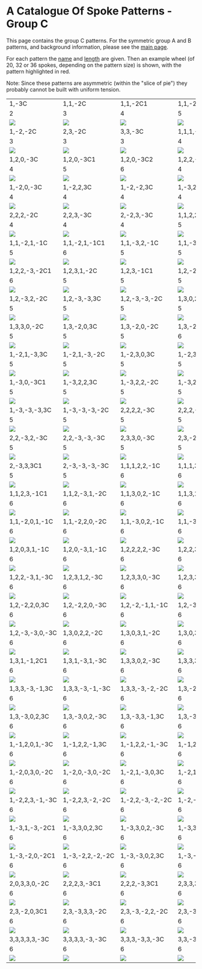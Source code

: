 
# A Catalogue Of Spoke Patterns - Group C

This page contains the group C patterns.  For the symmetric group A
and B patterns, and background information, please see the [main
page](README.md).

For each pattern the [name](REAMDE.md#pattern-names) and
[length](REAMDE.md#pattern-length) are given.  Then an example wheel
(of 20, 32 or 36 spokes, depending on the pattern size) is shown, with
the pattern highlighted in red.

Note: Since these patterns are asymmetric (within the "slice of pie")
they probably cannot be built with uniform tension.

<table>
<tr>
<td>1,-3C</td>
<td>1,1,-2C</td>
<td>1,1,-2C1</td>
<td>1,1,-2C2</td>
<td>1,1,-2C3</td>
<td>1,2,-3C</td>
<td>1,-1,3C</td>
</tr>
<tr>
<td>2</td>
<td>3</td>
<td>4</td>
<td>5</td>
<td>6</td>
<td>3</td>
<td>3</td>
<tr>
<td><img src="img/1-3C.png"/></td>
<td><img src="img/11-2C.png"/></td>
<td><img src="img/11-2C1.png"/></td>
<td><img src="img/11-2C2.png"/></td>
<td><img src="img/11-2C3.png"/></td>
<td><img src="img/12-3C.png"/></td>
<td><img src="img/1-13C.png"/></td>
</tr>
<tr>
<td>1,-2,-2C</td>
<td>2,3,-2C</td>
<td>3,3,-3C</td>
<td>1,1,1,-3C</td>
<td>1,1,1,-3C1</td>
<td>1,1,1,-3C2</td>
<td>1,1,-3,-3C</td>
</tr>
<tr>
<td>3</td>
<td>3</td>
<td>3</td>
<td>4</td>
<td>5</td>
<td>6</td>
<td>4</td>
<tr>
<td><img src="img/1-2-2C.png"/></td>
<td><img src="img/23-2C.png"/></td>
<td><img src="img/33-3C.png"/></td>
<td><img src="img/111-3C.png"/></td>
<td><img src="img/111-3C1.png"/></td>
<td><img src="img/111-3C2.png"/></td>
<td><img src="img/11-3-3C.png"/></td>
</tr>
<tr>
<td>1,2,0,-3C</td>
<td>1,2,0,-3C1</td>
<td>1,2,0,-3C2</td>
<td>1,2,2,-1C</td>
<td>1,2,-2,3C</td>
<td>1,3,1,-1C</td>
<td>1,3,-3,3C</td>
</tr>
<tr>
<td>4</td>
<td>5</td>
<td>6</td>
<td>4</td>
<td>4</td>
<td>4</td>
<td>4</td>
<tr>
<td><img src="img/120-3C.png"/></td>
<td><img src="img/120-3C1.png"/></td>
<td><img src="img/120-3C2.png"/></td>
<td><img src="img/122-1C.png"/></td>
<td><img src="img/12-23C.png"/></td>
<td><img src="img/131-1C.png"/></td>
<td><img src="img/13-33C.png"/></td>
</tr>
<tr>
<td>1,-2,0,-3C</td>
<td>1,-2,2,3C</td>
<td>1,-2,-2,3C</td>
<td>1,-3,2C1</td>
<td>1,-3,-2C1</td>
<td>1,-3,-3,-3C</td>
<td>2,0,-3,-3C</td>
</tr>
<tr>
<td>4</td>
<td>4</td>
<td>4</td>
<td>4</td>
<td>4</td>
<td>4</td>
<td>4</td>
<tr>
<td><img src="img/1-20-3C.png"/></td>
<td><img src="img/1-223C.png"/></td>
<td><img src="img/1-2-23C.png"/></td>
<td><img src="img/1-32C1.png"/></td>
<td><img src="img/1-3-2C1.png"/></td>
<td><img src="img/1-3-3-3C.png"/></td>
<td><img src="img/20-3-3C.png"/></td>
</tr>
<tr>
<td>2,2,2,-2C</td>
<td>2,2,3,-3C</td>
<td>2,-2,3,-3C</td>
<td>1,1,2,2,-1C</td>
<td>1,1,2,-3,-1C</td>
<td>1,1,2,-3,-1C1</td>
<td>1,1,3,1,-1C</td>
</tr>
<tr>
<td>4</td>
<td>4</td>
<td>4</td>
<td>5</td>
<td>5</td>
<td>6</td>
<td>5</td>
<tr>
<td><img src="img/222-2C.png"/></td>
<td><img src="img/223-3C.png"/></td>
<td><img src="img/2-23-3C.png"/></td>
<td><img src="img/1122-1C.png"/></td>
<td><img src="img/112-3-1C.png"/></td>
<td><img src="img/112-3-1C1.png"/></td>
<td><img src="img/1131-1C.png"/></td>
</tr>
<tr>
<td>1,1,-2,1,-1C</td>
<td>1,1,-2,1,-1C1</td>
<td>1,1,-3,2,-1C</td>
<td>1,1,-3,-3,-1C</td>
<td>1,2,2,2,-2C</td>
<td>1,2,2,-3,3C</td>
<td>1,2,2,-3,-2C</td>
</tr>
<tr>
<td>5</td>
<td>6</td>
<td>5</td>
<td>5</td>
<td>5</td>
<td>5</td>
<td>5</td>
<tr>
<td><img src="img/11-21-1C.png"/></td>
<td><img src="img/11-21-1C1.png"/></td>
<td><img src="img/11-32-1C.png"/></td>
<td><img src="img/11-3-3-1C.png"/></td>
<td><img src="img/1222-2C.png"/></td>
<td><img src="img/122-33C.png"/></td>
<td><img src="img/122-3-2C.png"/></td>
</tr>
<tr>
<td>1,2,2,-3,-2C1</td>
<td>1,2,3,1,-2C</td>
<td>1,2,3,-1C1</td>
<td>1,2,-2,1,3C</td>
<td>1,2,-2,1,-2C</td>
<td>1,2,-2,1,-2C1</td>
<td>1,2,-3,2,3C</td>
</tr>
<tr>
<td>6</td>
<td>5</td>
<td>5</td>
<td>5</td>
<td>5</td>
<td>6</td>
<td>5</td>
<tr>
<td><img src="img/122-3-2C1.png"/></td>
<td><img src="img/1231-2C.png"/></td>
<td><img src="img/123-1C1.png"/></td>
<td><img src="img/12-213C.png"/></td>
<td><img src="img/12-21-2C.png"/></td>
<td><img src="img/12-21-2C1.png"/></td>
<td><img src="img/12-323C.png"/></td>
</tr>
<tr>
<td>1,2,-3,2,-2C</td>
<td>1,2,-3,-3,3C</td>
<td>1,2,-3,-3,-2C</td>
<td>1,3,0,2,-1C</td>
<td>1,3,1,-3,3C</td>
<td>1,3,1,-3,-2C</td>
<td>1,3,1,-3,-2C1</td>
</tr>
<tr>
<td>5</td>
<td>5</td>
<td>5</td>
<td>5</td>
<td>5</td>
<td>5</td>
<td>6</td>
<tr>
<td><img src="img/12-32-2C.png"/></td>
<td><img src="img/12-3-33C.png"/></td>
<td><img src="img/12-3-3-2C.png"/></td>
<td><img src="img/1302-1C.png"/></td>
<td><img src="img/131-33C.png"/></td>
<td><img src="img/131-3-2C.png"/></td>
<td><img src="img/131-3-2C1.png"/></td>
</tr>
<tr>
<td>1,3,3,0,-2C</td>
<td>1,3,-2,0,3C</td>
<td>1,3,-2,0,-2C</td>
<td>1,3,-2,0,-2C1</td>
<td>1,-1,2,0,3C</td>
<td>1,-1,2,0,-2C</td>
<td>1,-1,2,0,-2C1</td>
</tr>
<tr>
<td>5</td>
<td>5</td>
<td>5</td>
<td>6</td>
<td>5</td>
<td>5</td>
<td>6</td>
<tr>
<td><img src="img/1330-2C.png"/></td>
<td><img src="img/13-203C.png"/></td>
<td><img src="img/13-20-2C.png"/></td>
<td><img src="img/13-20-2C1.png"/></td>
<td><img src="img/1-1203C.png"/></td>
<td><img src="img/1-120-2C.png"/></td>
<td><img src="img/1-120-2C1.png"/></td>
</tr>
<tr>
<td>1,-2,1,-3,3C</td>
<td>1,-2,1,-3,-2C</td>
<td>1,-2,3,0,3C</td>
<td>1,-2,3,0,-2C</td>
<td>1,-2,-2,0,3C</td>
<td>1,-2,-2,0,-2C</td>
<td>1,-3,0,2C1</td>
</tr>
<tr>
<td>5</td>
<td>5</td>
<td>5</td>
<td>5</td>
<td>5</td>
<td>5</td>
<td>5</td>
<tr>
<td><img src="img/1-21-33C.png"/></td>
<td><img src="img/1-21-3-2C.png"/></td>
<td><img src="img/1-2303C.png"/></td>
<td><img src="img/1-230-2C.png"/></td>
<td><img src="img/1-2-203C.png"/></td>
<td><img src="img/1-2-20-2C.png"/></td>
<td><img src="img/1-302C1.png"/></td>
</tr>
<tr>
<td>1,-3,0,-3C1</td>
<td>1,-3,2,2,3C</td>
<td>1,-3,2,2,-2C</td>
<td>1,-3,2,-3,3C</td>
<td>1,-3,2,-3,-2C</td>
<td>1,-3,-3,2,3C</td>
<td>1,-3,-3,2,-2C</td>
</tr>
<tr>
<td>5</td>
<td>5</td>
<td>5</td>
<td>5</td>
<td>5</td>
<td>5</td>
<td>5</td>
<tr>
<td><img src="img/1-30-3C1.png"/></td>
<td><img src="img/1-3223C.png"/></td>
<td><img src="img/1-322-2C.png"/></td>
<td><img src="img/1-32-33C.png"/></td>
<td><img src="img/1-32-3-2C.png"/></td>
<td><img src="img/1-3-323C.png"/></td>
<td><img src="img/1-3-32-2C.png"/></td>
</tr>
<tr>
<td>1,-3,-3,-3,3C</td>
<td>1,-3,-3,-3,-2C</td>
<td>2,2,2,2,-3C</td>
<td>2,2,2,-3,-3C</td>
<td>2,2,2,-3,-3C1</td>
<td>2,2,3,-2C1</td>
<td>2,2,-2,3C1</td>
</tr>
<tr>
<td>5</td>
<td>5</td>
<td>5</td>
<td>5</td>
<td>6</td>
<td>5</td>
<td>5</td>
<tr>
<td><img src="img/1-3-3-33C.png"/></td>
<td><img src="img/1-3-3-3-2C.png"/></td>
<td><img src="img/2222-3C.png"/></td>
<td><img src="img/222-3-3C.png"/></td>
<td><img src="img/222-3-3C1.png"/></td>
<td><img src="img/223-2C1.png"/></td>
<td><img src="img/22-23C1.png"/></td>
</tr>
<tr>
<td>2,2,-3,2,-3C</td>
<td>2,2,-3,-3,-3C</td>
<td>2,3,3,0,-3C</td>
<td>2,3,-2,0,-3C</td>
<td>2,3,-2,0,-3C1</td>
<td>2,-2,3,0,-3C</td>
<td>2,-3,2,-3,-3C</td>
</tr>
<tr>
<td>5</td>
<td>5</td>
<td>5</td>
<td>5</td>
<td>6</td>
<td>5</td>
<td>5</td>
<tr>
<td><img src="img/22-32-3C.png"/></td>
<td><img src="img/22-3-3-3C.png"/></td>
<td><img src="img/2330-3C.png"/></td>
<td><img src="img/23-20-3C.png"/></td>
<td><img src="img/23-20-3C1.png"/></td>
<td><img src="img/2-230-3C.png"/></td>
<td><img src="img/2-32-3-3C.png"/></td>
</tr>
<tr>
<td>2,-3,3,3C1</td>
<td>2,-3,-3,-3,-3C</td>
<td>1,1,1,2,2,-1C</td>
<td>1,1,1,3,1,-1C</td>
<td>1,1,1,-3,1,-1C</td>
<td>1,1,2,2,2,-2C</td>
<td>1,1,2,3,1,-2C</td>
</tr>
<tr>
<td>5</td>
<td>5</td>
<td>6</td>
<td>6</td>
<td>6</td>
<td>6</td>
<td>6</td>
<tr>
<td><img src="img/2-333C1.png"/></td>
<td><img src="img/2-3-3-3-3C.png"/></td>
<td><img src="img/11122-1C.png"/></td>
<td><img src="img/11131-1C.png"/></td>
<td><img src="img/111-31-1C.png"/></td>
<td><img src="img/11222-2C.png"/></td>
<td><img src="img/11231-2C.png"/></td>
</tr>
<tr>
<td>1,1,2,3,-1C1</td>
<td>1,1,2,-3,1,-2C</td>
<td>1,1,3,0,2,-1C</td>
<td>1,1,3,1,2,-2C</td>
<td>1,1,3,3,0,-2C</td>
<td>1,1,3,3,-1,-1C</td>
<td>1,1,3,-3,0,-2C</td>
</tr>
<tr>
<td>6</td>
<td>6</td>
<td>6</td>
<td>6</td>
<td>6</td>
<td>6</td>
<td>6</td>
<tr>
<td><img src="img/1123-1C1.png"/></td>
<td><img src="img/112-31-2C.png"/></td>
<td><img src="img/11302-1C.png"/></td>
<td><img src="img/11312-2C.png"/></td>
<td><img src="img/11330-2C.png"/></td>
<td><img src="img/1133-1-1C.png"/></td>
<td><img src="img/113-30-2C.png"/></td>
</tr>
<tr>
<td>1,1,-2,0,1,-1C</td>
<td>1,1,-2,2,0,-2C</td>
<td>1,1,-3,0,2,-1C</td>
<td>1,1,-3,1,2,-2C</td>
<td>1,1,-3,3,0,-2C</td>
<td>1,1,-3,-3,0,-2C</td>
<td>1,2,0,2,2,-1C</td>
</tr>
<tr>
<td>6</td>
<td>6</td>
<td>6</td>
<td>6</td>
<td>6</td>
<td>6</td>
<td>6</td>
<tr>
<td><img src="img/11-201-1C.png"/></td>
<td><img src="img/11-220-2C.png"/></td>
<td><img src="img/11-302-1C.png"/></td>
<td><img src="img/11-312-2C.png"/></td>
<td><img src="img/11-330-2C.png"/></td>
<td><img src="img/11-3-30-2C.png"/></td>
<td><img src="img/12022-1C.png"/></td>
</tr>
<tr>
<td>1,2,0,3,1,-1C</td>
<td>1,2,0,-3,1,-1C</td>
<td>1,2,2,2,2,-3C</td>
<td>1,2,2,3,1,-3C</td>
<td>1,2,2,3,-2C1</td>
<td>1,2,2,-1,2C1</td>
<td>1,2,2,-3,1,3C</td>
</tr>
<tr>
<td>6</td>
<td>6</td>
<td>6</td>
<td>6</td>
<td>6</td>
<td>6</td>
<td>6</td>
<tr>
<td><img src="img/12031-1C.png"/></td>
<td><img src="img/120-31-1C.png"/></td>
<td><img src="img/12222-3C.png"/></td>
<td><img src="img/12231-3C.png"/></td>
<td><img src="img/1223-2C1.png"/></td>
<td><img src="img/122-12C1.png"/></td>
<td><img src="img/122-313C.png"/></td>
</tr>
<tr>
<td>1,2,2,-3,1,-3C</td>
<td>1,2,3,1,2,-3C</td>
<td>1,2,3,3,0,-3C</td>
<td>1,2,3,3,-2,-1C</td>
<td>1,2,3,-1,2,-1C</td>
<td>1,2,3,-3,0,3C</td>
<td>1,2,3,-3,0,-3C</td>
</tr>
<tr>
<td>6</td>
<td>6</td>
<td>6</td>
<td>6</td>
<td>6</td>
<td>6</td>
<td>6</td>
<tr>
<td><img src="img/122-31-3C.png"/></td>
<td><img src="img/12312-3C.png"/></td>
<td><img src="img/12330-3C.png"/></td>
<td><img src="img/1233-2-1C.png"/></td>
<td><img src="img/123-12-1C.png"/></td>
<td><img src="img/123-303C.png"/></td>
<td><img src="img/123-30-3C.png"/></td>
</tr>
<tr>
<td>1,2,-2,2,0,3C</td>
<td>1,2,-2,2,0,-3C</td>
<td>1,2,-2,-1,1,-1C</td>
<td>1,2,-3,3,0,3C</td>
<td>1,2,-3,3,0,-3C</td>
<td>1,2,-3,-1,2,-1C</td>
<td>1,2,-3,-3,0,3C</td>
</tr>
<tr>
<td>6</td>
<td>6</td>
<td>6</td>
<td>6</td>
<td>6</td>
<td>6</td>
<td>6</td>
<tr>
<td><img src="img/12-2203C.png"/></td>
<td><img src="img/12-220-3C.png"/></td>
<td><img src="img/12-2-11-1C.png"/></td>
<td><img src="img/12-3303C.png"/></td>
<td><img src="img/12-330-3C.png"/></td>
<td><img src="img/12-3-12-1C.png"/></td>
<td><img src="img/12-3-303C.png"/></td>
</tr>
<tr>
<td>1,2,-3,-3,0,-3C</td>
<td>1,3,0,2,2,-2C</td>
<td>1,3,0,3,1,-2C</td>
<td>1,3,0,3,-1C1</td>
<td>1,3,0,-3,1,-2C</td>
<td>1,3,1,3,1,-3C</td>
<td>1,3,1,3,-2C1</td>
</tr>
<tr>
<td>6</td>
<td>6</td>
<td>6</td>
<td>6</td>
<td>6</td>
<td>6</td>
<td>6</td>
<tr>
<td><img src="img/12-3-30-3C.png"/></td>
<td><img src="img/13022-2C.png"/></td>
<td><img src="img/13031-2C.png"/></td>
<td><img src="img/1303-1C1.png"/></td>
<td><img src="img/130-31-2C.png"/></td>
<td><img src="img/13131-3C.png"/></td>
<td><img src="img/1313-2C1.png"/></td>
</tr>
<tr>
<td>1,3,1,-1,2C1</td>
<td>1,3,1,-3,1,-3C</td>
<td>1,3,3,0,2,-3C</td>
<td>1,3,3,3,-1,3C</td>
<td>1,3,3,3,-1,-3C</td>
<td>1,3,3,3,-2,-2C</td>
<td>1,3,3,-1,2,-2C</td>
</tr>
<tr>
<td>6</td>
<td>6</td>
<td>6</td>
<td>6</td>
<td>6</td>
<td>6</td>
<td>6</td>
<tr>
<td><img src="img/131-12C1.png"/></td>
<td><img src="img/131-31-3C.png"/></td>
<td><img src="img/13302-3C.png"/></td>
<td><img src="img/1333-13C.png"/></td>
<td><img src="img/1333-1-3C.png"/></td>
<td><img src="img/1333-2-2C.png"/></td>
<td><img src="img/133-12-2C.png"/></td>
</tr>
<tr>
<td>1,3,3,-3,-1,3C</td>
<td>1,3,3,-3,-1,-3C</td>
<td>1,3,3,-3,-2,-2C</td>
<td>1,3,-2,0,1,-3C</td>
<td>1,3,-2,2,-1,3C</td>
<td>1,3,-2,2,-1,-3C</td>
<td>1,3,-2,2,-2,-2C</td>
</tr>
<tr>
<td>6</td>
<td>6</td>
<td>6</td>
<td>6</td>
<td>6</td>
<td>6</td>
<td>6</td>
<tr>
<td><img src="img/133-3-13C.png"/></td>
<td><img src="img/133-3-1-3C.png"/></td>
<td><img src="img/133-3-2-2C.png"/></td>
<td><img src="img/13-201-3C.png"/></td>
<td><img src="img/13-22-13C.png"/></td>
<td><img src="img/13-22-1-3C.png"/></td>
<td><img src="img/13-22-2-2C.png"/></td>
</tr>
<tr>
<td>1,3,-3,0,2,3C</td>
<td>1,3,-3,0,2,-3C</td>
<td>1,3,-3,3,-1,3C</td>
<td>1,3,-3,3,-1,-3C</td>
<td>1,3,-3,3,-2,-2C</td>
<td>1,3,-3,-1,2,-2C</td>
<td>1,3,-3,-3,-2,-2C</td>
</tr>
<tr>
<td>6</td>
<td>6</td>
<td>6</td>
<td>6</td>
<td>6</td>
<td>6</td>
<td>6</td>
<tr>
<td><img src="img/13-3023C.png"/></td>
<td><img src="img/13-302-3C.png"/></td>
<td><img src="img/13-33-13C.png"/></td>
<td><img src="img/13-33-1-3C.png"/></td>
<td><img src="img/13-33-2-2C.png"/></td>
<td><img src="img/13-3-12-2C.png"/></td>
<td><img src="img/13-3-3-2-2C.png"/></td>
</tr>
<tr>
<td>1,-1,2,0,1,-3C</td>
<td>1,-1,2,2,-1,3C</td>
<td>1,-1,2,2,-1,-3C</td>
<td>1,-1,2,2,-2,-2C</td>
<td>1,-1,3,0,0,3C</td>
<td>1,-1,3,0,0,-3C</td>
<td>1,-1,3,1,-1,-3C</td>
</tr>
<tr>
<td>6</td>
<td>6</td>
<td>6</td>
<td>6</td>
<td>6</td>
<td>6</td>
<td>6</td>
<tr>
<td><img src="img/1-1201-3C.png"/></td>
<td><img src="img/1-122-13C.png"/></td>
<td><img src="img/1-122-1-3C.png"/></td>
<td><img src="img/1-122-2-2C.png"/></td>
<td><img src="img/1-13003C.png"/></td>
<td><img src="img/1-1300-3C.png"/></td>
<td><img src="img/1-131-1-3C.png"/></td>
</tr>
<tr>
<td>1,-2,0,3,0,-2C</td>
<td>1,-2,0,-3,0,-2C</td>
<td>1,-2,1,-3,0,3C</td>
<td>1,-2,1,-3,0,-3C</td>
<td>1,-2,2,0,2,3C</td>
<td>1,-2,2,0,2,-3C</td>
<td>1,-2,2,3,-1,3C</td>
</tr>
<tr>
<td>6</td>
<td>6</td>
<td>6</td>
<td>6</td>
<td>6</td>
<td>6</td>
<td>6</td>
<tr>
<td><img src="img/1-2030-2C.png"/></td>
<td><img src="img/1-20-30-2C.png"/></td>
<td><img src="img/1-21-303C.png"/></td>
<td><img src="img/1-21-30-3C.png"/></td>
<td><img src="img/1-22023C.png"/></td>
<td><img src="img/1-2202-3C.png"/></td>
<td><img src="img/1-223-13C.png"/></td>
</tr>
<tr>
<td>1,-2,2,3,-1,-3C</td>
<td>1,-2,2,3,-2,-2C</td>
<td>1,-2,2,-3,-2,-2C</td>
<td>1,-2,-2,0,0,3C</td>
<td>1,-2,-2,0,0,-3C</td>
<td>1,-3,0,0,2C1</td>
<td>1,-3,0,2,2,-2C</td>
</tr>
<tr>
<td>6</td>
<td>6</td>
<td>6</td>
<td>6</td>
<td>6</td>
<td>6</td>
<td>6</td>
<tr>
<td><img src="img/1-223-1-3C.png"/></td>
<td><img src="img/1-223-2-2C.png"/></td>
<td><img src="img/1-22-3-2-2C.png"/></td>
<td><img src="img/1-2-2003C.png"/></td>
<td><img src="img/1-2-200-3C.png"/></td>
<td><img src="img/1-3002C1.png"/></td>
<td><img src="img/1-3022-2C.png"/></td>
</tr>
<tr>
<td>1,-3,1,-3,-2C1</td>
<td>1,-3,3,0,2,3C</td>
<td>1,-3,3,0,2,-3C</td>
<td>1,-3,3,3,-1,3C</td>
<td>1,-3,3,3,-1,-3C</td>
<td>1,-3,3,3,-2,-2C</td>
<td>1,-3,3,-3,-2,-2C</td>
</tr>
<tr>
<td>6</td>
<td>6</td>
<td>6</td>
<td>6</td>
<td>6</td>
<td>6</td>
<td>6</td>
<tr>
<td><img src="img/1-31-3-2C1.png"/></td>
<td><img src="img/1-33023C.png"/></td>
<td><img src="img/1-3302-3C.png"/></td>
<td><img src="img/1-333-13C.png"/></td>
<td><img src="img/1-333-1-3C.png"/></td>
<td><img src="img/1-333-2-2C.png"/></td>
<td><img src="img/1-33-3-2-2C.png"/></td>
</tr>
<tr>
<td>1,-3,-2,0,-2C1</td>
<td>1,-3,-2,2,-2,-2C</td>
<td>1,-3,-3,0,2,3C</td>
<td>1,-3,-3,0,2,-3C</td>
<td>1,-3,-3,3,-2,-2C</td>
<td>1,-3,-3,-3,-2,-2C</td>
<td>2,0,2,2,2,-2C</td>
</tr>
<tr>
<td>6</td>
<td>6</td>
<td>6</td>
<td>6</td>
<td>6</td>
<td>6</td>
<td>6</td>
<tr>
<td><img src="img/1-3-20-2C1.png"/></td>
<td><img src="img/1-3-22-2-2C.png"/></td>
<td><img src="img/1-3-3023C.png"/></td>
<td><img src="img/1-3-302-3C.png"/></td>
<td><img src="img/1-3-33-2-2C.png"/></td>
<td><img src="img/1-3-3-3-2-2C.png"/></td>
<td><img src="img/20222-2C.png"/></td>
</tr>
<tr>
<td>2,0,3,3,0,-2C</td>
<td>2,2,2,3,-3C1</td>
<td>2,2,2,-3,3C1</td>
<td>2,3,3,3,3,-2C</td>
<td>2,3,3,3,-3,-2C</td>
<td>2,3,3,-2,2,-2C</td>
<td>2,3,3,-3,3,-2C</td>
</tr>
<tr>
<td>6</td>
<td>6</td>
<td>6</td>
<td>6</td>
<td>6</td>
<td>6</td>
<td>6</td>
<tr>
<td><img src="img/20330-2C.png"/></td>
<td><img src="img/2223-3C1.png"/></td>
<td><img src="img/222-33C1.png"/></td>
<td><img src="img/23333-2C.png"/></td>
<td><img src="img/2333-3-2C.png"/></td>
<td><img src="img/233-22-2C.png"/></td>
<td><img src="img/233-33-2C.png"/></td>
</tr>
<tr>
<td>2,3,-2,0,3C1</td>
<td>2,3,-3,3,3,-2C</td>
<td>2,3,-3,-2,2,-2C</td>
<td>2,3,-3,-3,3,-2C</td>
<td>2,-3,3,3,3,-2C</td>
<td>3,0,3,3,0,-3C</td>
<td>3,0,3,-3,0,3C</td>
</tr>
<tr>
<td>6</td>
<td>6</td>
<td>6</td>
<td>6</td>
<td>6</td>
<td>6</td>
<td>6</td>
<tr>
<td><img src="img/23-203C1.png"/></td>
<td><img src="img/23-333-2C.png"/></td>
<td><img src="img/23-3-22-2C.png"/></td>
<td><img src="img/23-3-33-2C.png"/></td>
<td><img src="img/2-3333-2C.png"/></td>
<td><img src="img/30330-3C.png"/></td>
<td><img src="img/303-303C.png"/></td>
</tr>
<tr>
<td>3,3,3,3,3,-3C</td>
<td>3,3,3,3,-3,-3C</td>
<td>3,3,3,-3,3,-3C</td>
<td>3,3,-3,-3,3,-3C</td>
</tr>
<tr>
<td>6</td>
<td>6</td>
<td>6</td>
<td>6</td>
<tr>
<td><img src="img/33333-3C.png"/></td>
<td><img src="img/3333-3-3C.png"/></td>
<td><img src="img/333-33-3C.png"/></td>
<td><img src="img/33-3-33-3C.png"/></td>
</tr>
</table>
